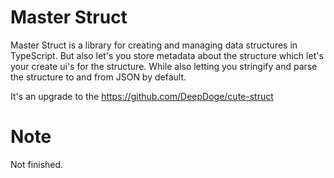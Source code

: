 # Master Struct
Master Struct is a library for creating and managing data structures in TypeScript. 
But also let's you store metadata about the structure which let's your create ui's for the structure.
While also letting you stringify and parse the structure to and from JSON by default.

It's an upgrade to the https://github.com/DeepDoge/cute-struct

# Note
Not finished.